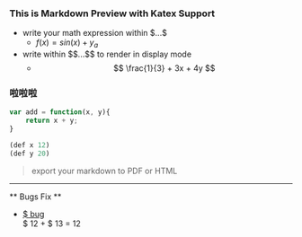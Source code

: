 
### This is Markdown Preview with Katex Support
- write your math expression within $\$...\$$
    - $f(x) = sin(x) + y_a$
- write within $\$\$...\$\$$ to render in display mode
    - $$ \frac{1}{3} + 3x + 4y $$

### 啦啦啦
```javascript
var add = function(x, y){
    return x + y;
}
```

```lisp
(def x 12)
(def y 20)

```

> export your markdown to PDF or HTML

---
** Bugs Fix **  
- [\$ bug](https://github.com/shd101wyy/atom-markdown-katex/issues/2)  
  \$ 12 + \$ 13 = 12

